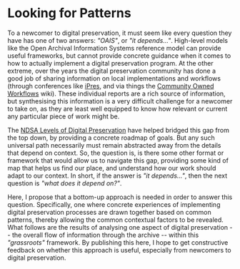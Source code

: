 # Looking for Patterns

To a newcomer to digital preservation, it must seem like every question they have has one of two answers: _"OAIS"_, or _"it depends..."_. High-level models like the Open Archival Information Systems reference model can provide useful frameworks, but cannot provide concrete guidance when it comes to how to actually implement a digital preservation program. At the other extreme, over the years the digital preservation community has done a good job of sharing information on local implementations and workflows (through conferences like [iPres](https://ipres-conference.org/), and via things the [Community Owned Workflows](https://coptr.digipres.org/index.php/Workflow:Community_Owned_Workflows) wiki). These individual reports are a rich source of information, but synthesising this information is a very difficult challenge for a newcomer to take on, as they are least well equipped to know how relevant or current any particular piece of work might be.

The [NDSA Levels of Digital Preservation](https://ndsa.org/publications/levels-of-digital-preservation/) have helped bridged this gap from the top down, by providing a concrete roadmap of goals. But any such universal path necessarily must remain abstracted away from the details that depend on context. So, the question is, is there some other format or framework that would allow us to navigate this gap, providing some kind of map that helps us find our place, and understand how our work should adapt to our context.  In short, if the answer is _"it depends..."_, then the next question is _"what does it depend on?"_.

Here, I propose that a bottom-up approach is needed in order to answer this question. Specifically, one where concrete experiences of implementing digital preservation processes are drawn together based on common patterns, thereby allowing the common contextual factors to be revealed. What follows are the results of analysing one aspect of digital preservation -- the overall flow of information through the archive -- within this _"grassroots"_ framework. By publishing this here, I hope to get constructive feedback on whether this approach is useful, especially from newcomers to digital preservation.